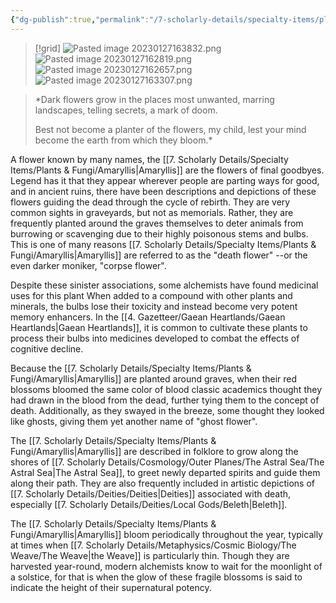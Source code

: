 ```yaml
---
{"dg-publish":true,"permalink":"/7-scholarly-details/specialty-items/plants-and-fungi/amaryllis/","noteIcon":""}
---
```



>[!grid]
![Pasted image 20230127163832.png](/img/user/x.%20Assets/Attachments/Pasted%20image%2020230127163832.png)
>![Pasted image 20230127162819.png](/img/user/x.%20Assets/Attachments/Pasted%20image%2020230127162819.png)
>![Pasted image 20230127162657.png](/img/user/x.%20Assets/Attachments/Pasted%20image%2020230127162657.png)
![Pasted image 20230127163307.png](/img/user/x.%20Assets/Attachments/Pasted%20image%2020230127163307.png)

> *Dark flowers grow in the places most unwanted,
> marring landscapes, telling secrets, a mark of doom.
> 
> Best not become a planter of the flowers, my child,
> lest your mind become the earth from which they bloom.*

A flower known by many names, the [[7. Scholarly Details/Specialty Items/Plants & Fungi/Amaryllis\|Amaryllis]] are the flowers of final goodbyes. Legend has it that they appear wherever people are parting ways for good, and in ancient ruins, there have been descriptions and depictions of these flowers guiding the dead through the cycle of rebirth. They are very common sights in graveyards, but not as memorials. Rather, they are frequently planted around the graves themselves to deter animals from burrowing or scavenging due to their highly poisonous stems and bulbs. This is one of many reasons [[7. Scholarly Details/Specialty Items/Plants & Fungi/Amaryllis\|Amaryllis]] are referred to as the "death flower" --or the even darker moniker, "corpse flower". 

Despite these sinister associations, some alchemists have found medicinal uses for this plant When added to a compound with other plants and minerals, the bulbs lose their toxicity and instead become very potent memory enhancers. In the [[4. Gazetteer/Gaean Heartlands/Gaean Heartlands\|Gaean Heartlands]], it is common to cultivate these plants to process their bulbs into medicines developed to combat the effects of cognitive decline. 

Because the [[7. Scholarly Details/Specialty Items/Plants & Fungi/Amaryllis\|Amaryllis]] are planted around graves, when their red blossoms bloomed the same color of blood classic academics thought they had drawn in the blood from the dead, further tying them to the concept of death. Additionally, as they swayed in the breeze, some thought they looked like ghosts, giving them yet another name of "ghost flower". 

The [[7. Scholarly Details/Specialty Items/Plants & Fungi/Amaryllis\|Amaryllis]] are described in folklore to grow along the shores of [[7. Scholarly Details/Cosmology/Outer Planes/The Astral Sea/The Astral Sea\|The Astral Sea]], to greet newly departed spirits and guide them along their path. They are also frequently included in artistic depictions of [[7. Scholarly Details/Deities/Deities\|Deities]] associated with death, especially [[7. Scholarly Details/Deities/Local Gods/Beleth\|Beleth]]. 

The [[7. Scholarly Details/Specialty Items/Plants & Fungi/Amaryllis\|Amaryllis]] bloom periodically throughout the year, typically at times when [[7. Scholarly Details/Metaphysics/Cosmic Biology/The Weave/The Weave\|the Weave]] is particularly thin. Though they are harvested year-round, modern alchemists know to wait for the moonlight of a solstice, for that is when the glow of these fragile blossoms is said to indicate the height of their supernatural potency.